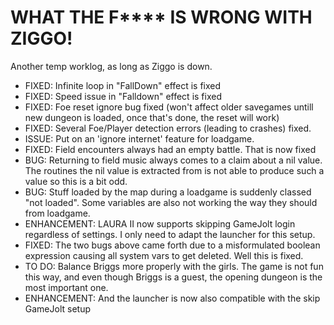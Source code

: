 # WHAT THE F**** IS WRONG WITH ZIGGO!

Another temp worklog, as long as Ziggo is down.


- FIXED: Infinite loop in "FallDown" effect is fixed
- FIXED: Speed issue in "Falldown" effect is fixed
- FIXED: Foe reset ignore bug fixed (won't affect older savegames untill new dungeon is loaded, once that's done, the reset will work)
- FIXED: Several Foe/Player detection errors (leading to crashes) fixed.
- ISSUE: Put on an 'ignore internet' feature for loadgame.
- FIXED: Field encounters always had an empty battle. That is now fixed
- BUG: Returning to field music always comes to a claim about a nil value. The routines the nil value is extracted from is not able to produce such a value so this is a bit odd.
- BUG: Stuff loaded by the map during a loadgame is suddenly classed "not loaded". Some variables are also not working the way they should from loadgame. 
- ENHANCEMENT: LAURA II now supports skipping GameJolt login regardless of settings. I only need to adapt the launcher for this setup.
- FIXED: The two bugs above came forth due to a misformulated boolean expression causing all system vars to get deleted. Well this is fixed.
- TO DO: Balance Briggs more properly with the girls. The game is not fun this way, and even though Briggs is a guest, the opening dungeon is the most important one.
- ENHANCEMENT: And the launcher is now also compatible with the skip GameJolt setup




